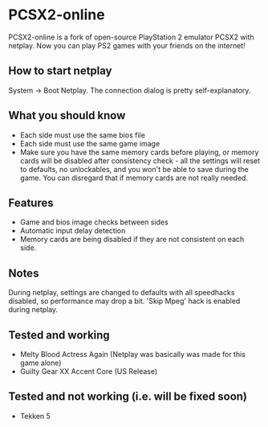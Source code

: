 PCSX2-online
============

PCSX2-online is a fork of open-source PlayStation 2 emulator PCSX2 with netplay. Now you can play PS2 games with your friends on the internet!

How to start netplay
--------------------

System -> Boot Netplay. The connection dialog is pretty self-explanatory.

What you should know
--------------------

* Each side must use the same bios file
* Each side must use the same game image
* Make sure you have the same memory cards before playing, or memory cards will be disabled after consistency check - all the settings will reset to defaults, no unlockables, and you won't be able to save during the game. You can disregard that if memory cards are not really needed.

Features
--------

* Game and bios image checks between sides
* Automatic input delay detection
* Memory cards are being disabled if they are not consistent on each side.

Notes
-----

During netplay, settings are changed to defaults with all speedhacks disabled, so performance may drop a bit. 'Skip Mpeg' hack is enabled during netplay.

Tested and working
------------------

* Melty Blood Actress Again (Netplay was basically was made for this game alone)
* Guilty Gear XX Accent Core (US Release)

Tested and not working (i.e. will be fixed soon)
------------------------------------------------

* Tekken 5
